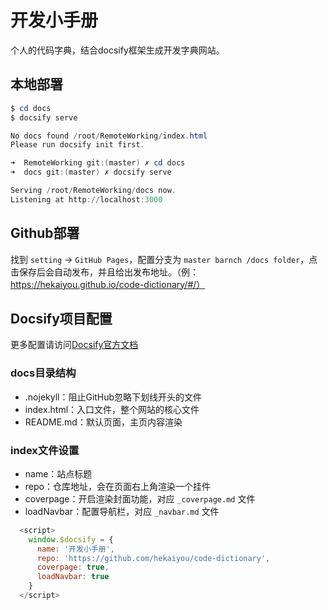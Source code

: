 # 开发小手册

个人的代码字典，结合docsify框架生成开发字典网站。

## 本地部署

```powershell
$ cd docs
$ docsify serve

No docs found /root/RemoteWorking/index.html
Please run docsify init first.

➜  RemoteWorking git:(master) ✗ cd docs
➜  docs git:(master) ✗ docsify serve

Serving /root/RemoteWorking/docs now.
Listening at http://localhost:3000
```

## Github部署

找到 `setting` -> `GitHub Pages`，配置分支为 `master barnch /docs folder`，点击保存后会自动发布，并且给出发布地址。（例：https://hekaiyou.github.io/code-dictionary/#/）

## Docsify项目配置

更多配置请访问[Docsify官方文档](https://docsify.js.org/#/zh-cn/quickstart)

### docs目录结构

- .nojekyll：阻止GitHub忽略下划线开头的文件
- index.html：入口文件，整个网站的核心文件
- README.md：默认页面，主页内容渲染

### index文件设置

- name：站点标题
- repo：仓库地址，会在页面右上角渲染一个挂件
- coverpage：开启渲染封面功能，对应 `_coverpage.md` 文件
- loadNavbar：配置导航栏，对应 `_navbar.md` 文件

```javascript
  <script>
    window.$docsify = {
      name: '开发小手册',
      repo: 'https://github.com/hekaiyou/code-dictionary',
      coverpage: true,
      loadNavbar: true
    }
  </script>
```
